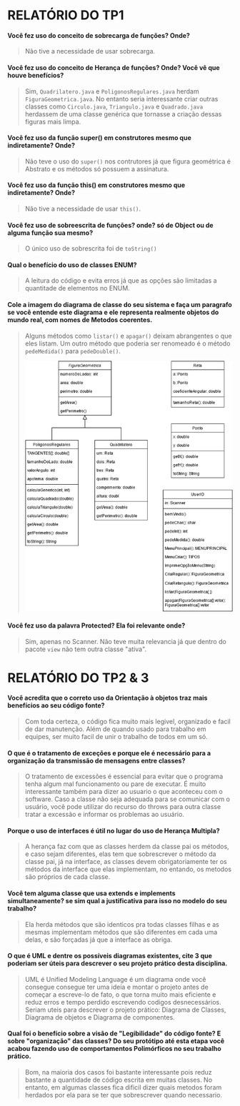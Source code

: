 <h1> RELATÓRIO DO TP1 </h1>

<h4> Você fez uso do conceito de sobrecarga de funções? Onde?  </h4>  

>Não tive a necessidade de usar sobrecarga.

<h4> Você fez uso do conceito de Herança de funções? Onde? Você vê que houve benefícios?</h4>

>Sim, <code>Quadrilatero.java</code> e <code>PoligonosRegulares.java</code> herdam <code>FiguraGeometrica.java</code>.
> No entanto seria interessante criar outras classes como <code>Circulo.java</code>, <code>Triangulo.java</code> e
> <code>Quadrado.java</code> herdassem de uma classe genérica que tornasse a criação dessas figuras mais limpa.

<h4> Você fez uso da função super() em construtores mesmo que indiretamente? Onde?</h4>

>Não teve o uso do <code>super()</code> nos contrutores já que figura geométrica é Abstrato e os métodos só possuem a assinatura.

<h4> Você fez uso da função this() em construtores mesmo que indiretamente? Onde?</h4>

>Não tive a necessidade de usar <code>this()</code>.

<h4> Você fez uso de sobreescrita de funções? onde? só de Object ou de alguma função sua mesmo?</h4>

>O único uso de sobrescrita foi de <code>toString()</code>

<h4> Qual o benefício do uso de classes ENUM?</h4>

>A leitura do código e evita erros já que as opções são limitadas a quantitade de elementos no ENUM.

<h4> Cole a imagem do diagrama de classe do seu sistema e faça um paragrafo se você entende este diagrama e 
ele representa realmente objetos do mundo real, com nomes de Metodos coerentes.</h4>

>Alguns métodos como <code>listar()</code> e <code>apagar()</code> deixam abrangentes o que eles listam. Um outro método
> que poderia ser renomeado é o método <code>pedeMedida()</code> para <code>pedeDouble()</code>.
>
>![](diagrama.png)

<h4> Você fez uso da palavra Protected? Ela foi relevante onde?</h4>

>Sim, apenas no Scanner. Não teve muita relevancia já que dentro do pacote <code>view</code> não tem outra classe "ativa".

<h1> RELATÓRIO DO TP2 & 3 </h1>

<h4> Você acredita que o correto uso da Orientação à objetos traz mais benefícios ao seu código fonte?</h4>

>Com toda certeza, o código fica muito mais legivel, organizado e facil de dar manutenção. Além de quando usado para trabalho em equipes,
> ser muito facil de unir o trabalho de todos em um só.

<h4> O que é o tratamento de exceções e porque ele é necessário para a organização da transmissão de mensagens entre classes?</h4>

>O tratamento de excessões é essencial para evitar que o programa tenha algum mal funcionamento ou pare de executar. É muito interessante também para
> dizer ao usuario o que aconteceu com o software. Caso a classe não seja adequada para se comunicar com o usuário, você pode utilizar do
> recurso do throws para outra classe tratar a excessão e informar os problemas ao usuário.

<h4> Porque o uso de interfaces é útil no lugar do uso de Herança Multipla?</h4>

> A herança faz com que as classes herdem da classe pai os métodos, e caso sejam diferentes, elas tem que sobrescrever o método
> da classe pai, já na interface, as classes devem obrigatoriamente ter os métodos da interface que elas implementam, no entando,
> os metodos são próprios de cada classe.

<h4> Você tem alguma classe que usa extends e implements simultaneamente? se sim qual a justificativa para isso no modelo do seu trabalho?</h4>

> Ela herda métodos que são identicos pra todas classes filhas e as mesmas implementam métodos que são diferentes em cada uma delas,
> e são forçadas já que a interface as obriga.

<h4> O que é UML e dentre os possíveis diagramas existentes, cite 3 que poderiam ser úteis para descrever o seu projeto prático desta disciplina.</h4>

>UML é Unified Modeling Language é um diagrama onde você consegue consegue ter uma ideia e montar o projeto antes de começar a escreve-lo
> de fato, o que torna muito mais eficiente e reduz erros e tempo perdido escrevendo codigos desnecessários. Seriam uteis para descrever o projeto prático:
> Diagrama de Classes, Diagrama de objetos e Diagrama de componentes.

<h4> Qual foi o benefício sobre a visão de "Legibilidade" do código fonte? E sobre "organização" das classes?
Do seu protótipo até esta etapa você acabou fazendo uso de comportamentos Polimórficos no seu trabalho prático.</h4>


> Bom, na maioria dos casos foi bastante interessante pois reduz bastante a quantidade de código escrita em muitas classes. No entanto,
> em algumas classes fica dificil dizer quais metodos foram herdados por ela para se ter que sobrescrever quando necessario.